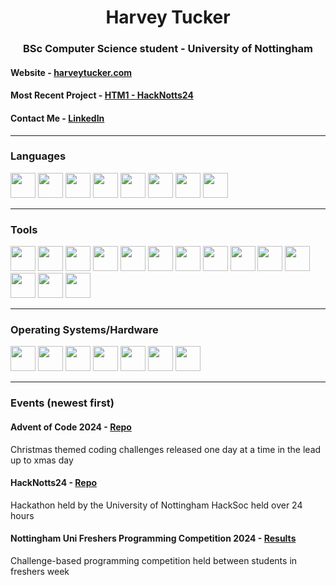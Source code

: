 <h1 align="center">Harvey Tucker</h1>
<h3 align="center">BSc Computer Science student - University of Nottingham</h3>

#### Website - [harveytucker.com](https://www.harveytucker.com/)

#### Most Recent Project - [HTM1 - HackNotts24](https://github.com/Harvelon365/HTM1)

#### Contact Me - [LinkedIn](www.linkedin.com/in/harvey-tucker)

---

### Languages

<p>
  <img src="https://cdn.jsdelivr.net/gh/devicons/devicon@latest/icons/c/c-original.svg" width=40 height=40/>
  <img src="https://cdn.jsdelivr.net/gh/devicons/devicon@latest/icons/csharp/csharp-original.svg" width=40 height=40/>
  <img src="https://cdn.jsdelivr.net/gh/devicons/devicon@latest/icons/css3/css3-original.svg" width=40 height=40/>
  <img src="https://cdn.jsdelivr.net/gh/devicons/devicon@latest/icons/html5/html5-original.svg" width=40 height=40/>
  <img src="https://cdn.jsdelivr.net/gh/devicons/devicon@latest/icons/java/java-original.svg" width=40 height=40/>
  <img src="https://cdn.jsdelivr.net/gh/devicons/devicon@latest/icons/javascript/javascript-original.svg" width=40 height=40/>
  <img src="https://cdn.jsdelivr.net/gh/devicons/devicon@latest/icons/python/python-original.svg" width=40 height=40/>  
  <img src="https://cdn.jsdelivr.net/gh/devicons/devicon@latest/icons/azuresqldatabase/azuresqldatabase-original.svg" width=40 height=40/>
</p>

---

### Tools

<p>
  <img src="https://cdn.jsdelivr.net/gh/devicons/devicon@latest/icons/androidstudio/androidstudio-original.svg" width=40 height=40/>
  <img src="https://cdn.jsdelivr.net/gh/devicons/devicon@latest/icons/canva/canva-original.svg" width=40 height=40/>
  <img src="https://cdn.jsdelivr.net/gh/devicons/devicon@latest/icons/figma/figma-original.svg" width=40 height=40/>
  <img src="https://cdn.jsdelivr.net/gh/devicons/devicon@latest/icons/git/git-original.svg" width=40 height=40/>
  <img src="https://cdn.jsdelivr.net/gh/devicons/devicon@latest/icons/godot/godot-original.svg" width=40 height=40/>
  <img src="https://cdn.jsdelivr.net/gh/devicons/devicon@latest/icons/intellij/intellij-original.svg" width=40 height = 40/>
  <img src="https://cdn.jsdelivr.net/gh/devicons/devicon@latest/icons/junit/junit-plain-wordmark.svg" width=40 height=40/>
  <img src="https://cdn.jsdelivr.net/gh/devicons/devicon@latest/icons/jupyter/jupyter-original-wordmark.svg" width=40 height=40/>
  <img src="https://cdn.jsdelivr.net/gh/devicons/devicon@latest/icons/numpy/numpy-original-wordmark.svg" width=40 height=40/>
  <img src="https://cdn.jsdelivr.net/gh/devicons/devicon@latest/icons/pycharm/pycharm-original.svg" width=40 height=40/>
  <img src="https://cdn.jsdelivr.net/gh/devicons/devicon@latest/icons/trello/trello-original.svg" width=40 height=40/>
  <img src="https://cdn.jsdelivr.net/gh/devicons/devicon@latest/icons/unity/unity-original.svg" width=40 height=40/>
  <img src="https://cdn.jsdelivr.net/gh/devicons/devicon@latest/icons/visualstudio/visualstudio-original.svg" width=40 height=40/>
  <img src="https://cdn.jsdelivr.net/gh/devicons/devicon@latest/icons/vscode/vscode-original.svg" width=40 height=40/>
  
</p>

---

### Operating Systems/Hardware

<p>
  <img src="https://cdn.jsdelivr.net/gh/devicons/devicon@latest/icons/android/android-original.svg" width=40 height=40/>
  <img src="https://cdn.jsdelivr.net/gh/devicons/devicon@latest/icons/archlinux/archlinux-original.svg" width=40 height=40/>
  <img src="https://cdn.jsdelivr.net/gh/devicons/devicon@latest/icons/debian/debian-original.svg" width=40 height=40/>
  <img src="https://cdn.jsdelivr.net/gh/devicons/devicon@latest/icons/linux/linux-original.svg" width=40 height=40/>
  <img src="https://cdn.jsdelivr.net/gh/devicons/devicon@latest/icons/raspberrypi/raspberrypi-original.svg" width=40 height=40/>
  <img src="https://cdn.jsdelivr.net/gh/devicons/devicon@latest/icons/ubuntu/ubuntu-original.svg" width=40 height=40/>
  <img src="https://cdn.jsdelivr.net/gh/devicons/devicon@latest/icons/windows11/windows11-original.svg" width=40 height=40/>
</p>

---

### Events (newest first)

#### Advent of Code 2024 - [Repo](https://github.com/Harvelon365/AoC24)
Christmas themed coding challenges released one day at a time in the lead up to xmas day

#### HackNotts24 - [Repo](https://github.com/Harvelon365/HTM1)
Hackathon held by the University of Nottingham HackSoc held over 24 hours

#### Nottingham Uni Freshers Programming Competition 2024 - [Results](https://open.kattis.com/contests/t8fjxg/standings)
Challenge-based programming competition held between students in freshers week

